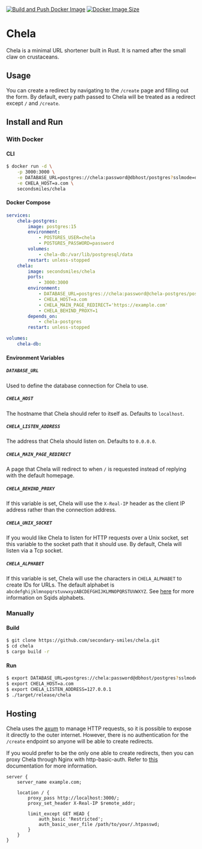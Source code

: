 [![Build and Push Docker Image](https://github.com/secondary-smiles/chela/actions/workflows/docker-image.yml/badge.svg)](https://github.com/secondary-smiles/chela/actions/workflows/docker-image.yml)
[![Docker Image Size](https://img.shields.io/docker/image-size/secondsmiles/chela)](https://hub.docker.com/r/secondsmiles/chela)

# Chela
Chela is a minimal URL shortener built in Rust. It is named after the small claw on crustaceans.

## Usage
You can create a redirect by navigating to the `/create` page and filling out the form. By default, every path passed to Chela will be treated as a redirect except `/` and `/create`.

## Install and Run
### With Docker
#### CLI
```bash
$ docker run -d \
    -p 3000:3000 \
    -e DATABASE_URL=postgres://chela:password@dbhost/postgres?sslmode=disable \
    -e CHELA_HOST=a.com \
    secondsmiles/chela
```

#### Docker Compose
```yaml
services:
    chela-postgres:
        image: postgres:15
        environment:
            - POSTGRES_USER=chela
            - POSTGRES_PASSWORD=password
        volumes:
            - chela-db:/var/lib/postgresql/data
        restart: unless-stopped
    chela:
        image: secondsmiles/chela
        ports:
            - 3000:3000
        environment:
            - DATABASE_URL=postgres://chela:password@chela-postgres/postgres?sslmode=disable
            - CHELA_HOST=a.com
            - CHELA_MAIN_PAGE_REDIRECT='https://example.com'
            - CHELA_BEHIND_PROXY=1
        depends_on:
            - chela-postgres
        restart: unless-stopped

volumes:
    chela-db:
```

#### Environment Variables

##### `DATABASE_URL`
Used to define the database connection for Chela to use.

##### `CHELA_HOST`
The hostname that Chela should refer to itself as. Defaults to `localhost`.

##### `CHELA_LISTEN_ADDRESS`
The address that Chela should listen on. Defaults to `0.0.0.0`. 

##### `CHELA_MAIN_PAGE_REDIRECT`
A page that Chela will redirect to when `/` is requested instead of replying with the default homepage.

##### `CHELA_BEHIND_PROXY`
If this variable is set, Chela will use the `X-Real-IP` header as the client IP address rather than the connection address.

##### `CHELA_UNIX_SOCKET`
If you would like Chela to listen for HTTP requests over a Unix socket, set this variable to the socket path that it should use. By default, Chela will listen via a Tcp socket.

##### `CHELA_ALPHABET`
If this variable is set, Chela will use the characters in `CHELA_ALPHABET` to create IDs for URLs. The default alphabet is `abcdefghijklmnopqrstuvwxyzABCDEFGHIJKLMNOPQRSTUVWXYZ`. See [here](https://sqids.org/faq#unique) for more information on Sqids alphabets.

### Manually
#### Build
```bash
$ git clone https://github.com/secondary-smiles/chela.git
$ cd chela
$ cargo build -r
```

#### Run
```bash
$ export DATABASE_URL=postgres://chela:password@dbhost/postgres?sslmode=disable
$ export CHELA_HOST=a.com
$ export CHELA_LISTEN_ADDRESS=127.0.0.1
$ ./target/release/chela
```

## Hosting
Chela uses the [axum](https://crates.io/crates/axum) to manage HTTP requests, so it is possible to expose it directly to the outer internet. However, there is no authentication for the `/create` endpoint so anyone will be able to create redirects.

If you would prefer to be the only one able to create redirects, then you can proxy Chela through Nginx with http-basic-auth. Refer to [this](https://docs.nginx.com/nginx/admin-guide/security-controls/configuring-http-basic-authentication/) documentation for more information.

```nginx
server {
    server_name example.com;
    
    location / {
        proxy_pass http://localhost:3000/;
        proxy_set_header X-Real-IP $remote_addr;

        limit_except GET HEAD {
            auth_basic 'Restricted';
            auth_basic_user_file /path/to/your/.htpasswd;
        }
    }
}
```
